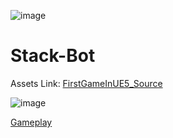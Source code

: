 ![image](https://github.com/rohan-bhautoo/StackBot/assets/47154593/40f885a2-4338-4d29-83d2-3d97b93f3b09)

# Stack-Bot

Assets Link: [FirstGameInUE5_Source](https://drive.google.com/file/d/1FAVWZ5rLMYez-s6yRl3SwCqREotF4CaG/view?usp=sharing)

![image](https://github.com/rohan-bhautoo/StackBot/assets/47154593/58e9e19f-94a2-49af-9085-58d378dca63a)

[Gameplay](https://github.com/rohan-bhautoo/StackBot/assets/47154593/74de0956-d820-4ca8-ad53-5bed81207bba)
